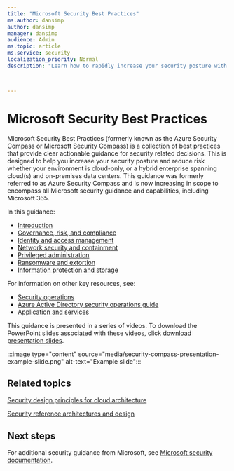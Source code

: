 ```yaml
---
title: "Microsoft Security Best Practices"
ms.author: dansimp
author: dansimp
manager: dansimp
audience: Admin
ms.topic: article
ms.service: security
localization_priority: Normal
description: "Learn how to rapidly increase your security posture with prescriptive Microsoft Security Best Practices."



---
```


# Microsoft Security Best Practices

Microsoft Security Best Practices (formerly known as the Azure Security Compass or Microsoft Security Compass) is a collection of best practices that provide clear actionable guidance for security related decisions. This is designed to help you increase your security posture and reduce risk whether your environment is cloud-only, or a hybrid enterprise spanning cloud(s) and on-premises data centers. This guidance was formerly referred to as Azure Security Compass and is now increasing in scope to encompass all Microsoft security guidance and capabilities, including Microsoft 365. 

In this guidance:

- [Introduction](microsoft-security-compass-introduction.md)
- [Governance, risk, and compliance](governance-risk-compliance-videos-and-decks.md)
- [Identity and access management](identity-videos-and-decks.md)
- [Network security and containment](network-containment-videos-and-decks.md)
- [Privileged administration](overview.md)
- [Ransomware and extortion](human-operated-ransomware.md)
- [Information protection and storage](information-protection-and-storage-videos-and-decks.md)



For information on other key resources, see:

- [Security operations](/security/operations/overview)
- [Azure Active Directory security operations guide](/azure/active-directory/fundamentals/security-operations-introduction)
- [Application and services](/azure/architecture/framework/security/design-apps-services)



This guidance is presented in a series of videos. To download the PowerPoint slides associated with these videos, click [download presentation slides](/microsoft-365/downloads/security-compass-presentation.pptx).

:::image type="content" source="media/security-compass-presentation-example-slide.png" alt-text="Example slide":::

## Related topics

[Security design principles for cloud architecture](/azure/architecture/framework/security/security-principles)

[Security reference architectures and design](https://gallery.technet.microsoft.com/Cybersecurity-Reference-883fb54c)

## Next steps

For additional security guidance from Microsoft, see [Microsoft security documentation](/security/).
